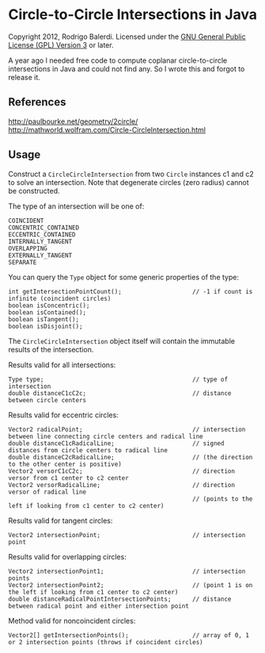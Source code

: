 Circle-to-Circle Intersections in Java
======================================

Copyright 2012, Rodrigo Balerdi.
Licensed under the [GNU General Public License (GPL) Version 3](http://www.gnu.org/licenses/gpl-3.0-standalone.html) or later.

A year ago I needed free code to compute coplanar circle-to-circle intersections in Java and could not find any. So I wrote this and forgot to release it.

References
----------

http://paulbourke.net/geometry/2circle/
http://mathworld.wolfram.com/Circle-CircleIntersection.html

Usage
-----

Construct a `CircleCircleIntersection` from two `Circle` instances c1 and c2 to solve an intersection. Note that degenerate circles (zero radius) cannot be constructed.

The type of an intersection will be one of:

    COINCIDENT
    CONCENTRIC_CONTAINED
    ECCENTRIC_CONTAINED
    INTERNALLY_TANGENT
    OVERLAPPING
    EXTERNALLY_TANGENT
    SEPARATE

You can query the `Type` object for some generic properties of the type:

    int getIntersectionPointCount();                    // -1 if count is infinite (coincident circles)
    boolean isConcentric();
    boolean isContained();
    boolean isTangent();
    boolean isDisjoint();

The `CircleCircleIntersection` object itself will contain the immutable results of the intersection.

Results valid for all intersections:

    Type type;                                          // type of intersection
    double distanceC1cC2c;                              // distance between circle centers

Results valid for eccentric circles:

    Vector2 radicalPoint;                               // intersection between line connecting circle centers and radical line
    double distanceC1cRadicalLine;                      // signed distances from circle centers to radical line
    double distanceC2cRadicalLine;                      // (the direction to the other center is positive)
    Vector2 versorC1cC2c;                               // direction versor from c1 center to c2 center
    Vector2 versorRadicalLine;                          // direction versor of radical line
                                                        // (points to the left if looking from c1 center to c2 center)
Results valid for tangent circles:

    Vector2 intersectionPoint;                          // intersection point

Results valid for overlapping circles:

    Vector2 intersectionPoint1;                         // intersection points
    Vector2 intersectionPoint2;                         // (point 1 is on the left if looking from c1 center to c2 center)
    double distanceRadicalPointIntersectionPoints;      // distance between radical point and either intersection point

Method valid for noncoincident circles:

    Vector2[] getIntersectionPoints();                  // array of 0, 1 or 2 intersection points (throws if coincident circles)

